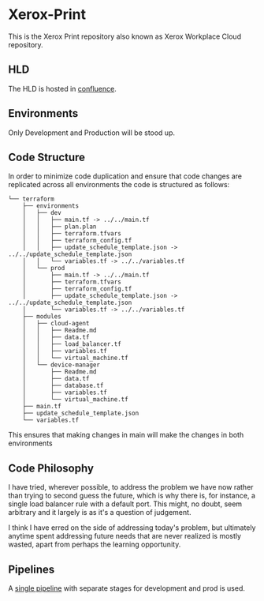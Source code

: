 # Xerox-Print

This is the Xerox Print repository also known as Xerox Workplace Cloud repository.

## HLD

The HLD is hosted in [confluence](https://dsdmoj.atlassian.net/wiki/spaces/PTTPWIK/pages/3754918031/Xerox+Workplace+Cloud+-+DOM1+Print+Re-compete).

## Environments

Only Development and Production will be stood up.

## Code Structure

In order to minimize code duplication and ensure that code changes are replicated across all environments the code is structured as follows:

```
└── terraform
    ├── environments
    │   ├── dev
    │   │   ├── main.tf -> ../../main.tf
    │   │   ├── plan.plan
    │   │   ├── terraform.tfvars
    │   │   ├── terraform_config.tf
    │   │   ├── update_schedule_template.json -> ../../update_schedule_template.json
    │   │   └── variables.tf -> ../../variables.tf
    │   └── prod
    │       ├── main.tf -> ../../main.tf
    │       ├── terraform.tfvars
    │       ├── terraform_config.tf
    │       ├── update_schedule_template.json -> ../../update_schedule_template.json
    │       └── variables.tf -> ../../variables.tf
    ├── modules
    │   ├── cloud-agent
    │   │   ├── Readme.md
    │   │   ├── data.tf
    │   │   ├── load_balancer.tf
    │   │   ├── variables.tf
    │   │   └── virtual_machine.tf
    │   └── device-manager
    │       ├── Readme.md
    │       ├── data.tf
    │       ├── database.tf
    │       ├── variables.tf
    │       └── virtual_machine.tf
    ├── main.tf
    ├── update_schedule_template.json
    └── variables.tf
```

This ensures that making changes in main will make the changes in both environments

## Code Philosophy

I have tried, wherever possible, to address the problem we have now rather than trying to second guess the future, which is why there is, for instance, a single load balancer rule with a default port. This might, no doubt, seem arbitrary and it largely is as it's a question of judgement.

I think I have erred on the side of addressing today's problem, but ultimately anytime spent addressing future needs that are never realized is mostly wasted, apart from perhaps the learning opportunity.
## Pipelines

A [single pipeline](pipelines/deploy-xwc-app.yml) with separate stages for development and prod is used.


